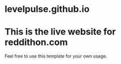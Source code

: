 levelpulse.github.io
====================
This is the live website for reddithon.com
====================
Feel free to use this template for your own usage. 

